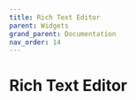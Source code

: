 ```yaml
---
title: Rich Text Editor
parent: Widgets
grand_parent: Documentation
nav_order: 14
---
```


# Rich Text Editor